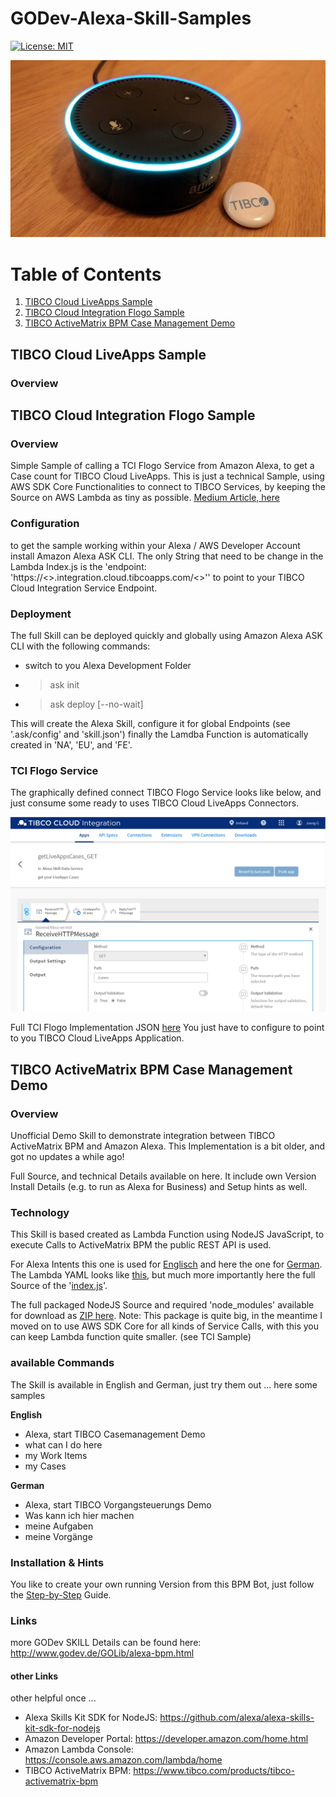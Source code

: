 # GODev-Alexa-Skill-Samples

[![License: MIT](https://img.shields.io/badge/License-MIT-yellow.svg)](https://opensource.org/licenses/MIT)

![Alexa TIBCO](images/Alexa-TIBCO.jpg?raw=true "TIBCO Amazon Alexa Bots")

# Table of Contents
1. [TIBCO Cloud LiveApps Sample](#liveapps)
2. [TIBCO Cloud Integration Flogo Sample](#tci)
3. [TIBCO ActiveMatrix BPM Case Management Demo](#amxbpm)

<a name="liveapps"></a>
## TIBCO Cloud LiveApps Sample
### Overview

<a name="tci"></a>
## TIBCO Cloud Integration Flogo Sample
### Overview
Simple Sample of calling a TCI Flogo Service from Amazon Alexa, to get a Case count for TIBCO Cloud LiveApps.
This is just a technical Sample, using AWS SDK Core Functionalities to connect to TIBCO Services, by keeping the Source on AWS Lambda as tiny as possible. [Medium Article, here](https://levelup.gitconnected.com/calling-external-rest-service-from-aws-lambda-1890a521a3f1)

### Configuration
to get the sample working within your Alexa / AWS Developer Account install Amazon Alexa ASK CLI. The only String that need to be change in the Lambda Index.js is the 'endpoint: 'https://<<your location>>.integration.cloud.tibcoapps.com/<<your TCI Service ID>>'' to point to your TIBCO Cloud Integration Service Endpoint.

### Deployment
The full Skill can be deployed quickly and globally using Amazon Alexa ASK CLI with the following commands:
- switch to you Alexa Development Folder
- >ask init
- >ask deploy [--no-wait]

This will create the Alexa Skill, configure it for global Endpoints (see '.ask/config' and 'skill.json') finally the Lamdba Function is automatically created in 'NA', 'EU', and 'FE'.

### TCI Flogo Service
The graphically defined connect TIBCO Flogo Service looks like below, and just consume some ready to uses TIBCO Cloud LiveApps Connectors.

![Alexa TIBCO Flogo LiveApps](images/basicFlogoFlow.png?raw=true "basic TIBCO Flogo flow connected to LiveApps")

Full TCI Flogo Implementation JSON [here](TCI-Flogo/flogo-json/Alexa-Skill-Data-Service.json)
You just have to configure to point to you TIBCO Cloud LiveApps Application.

<a name="amxbpm"></a>
## TIBCO ActiveMatrix BPM Case Management Demo
### Overview
Unofficial Demo Skill to demonstrate integration between TIBCO ActiveMatrix BPM and Amazon Alexa.
This Implementation is a bit older, and got no updates a while ago!

Full Source, and technical Details available on here.
It include own Version Install Details (e.g. to run as Alexa for Business) and Setup hints as well.

### Technology
This Skill is based created as Lambda Function using NodeJS JavaScript, to execute Calls to ActiveMatrix BPM the public REST API is used.

For Alexa Intents this one is used for [Englisch](bpmbot/Intents/intents_en.json) and here the one for [German](bpmbot/Intents/intents_de.json).
The Lambda YAML looks like [this](bpmbot/bpmbot.yaml), but much more importantly here the full Source of the '[index.js](bpmbot/index.js)'.

The full packaged NodeJS Source and required 'node_modules' available for download as [ZIP here](bpmbot/zip/bpmbot.zip).
Note: This package is quite big, in the meantime I moved on to use AWS SDK Core for all kinds of Service Calls, with this you can keep Lambda function quite smaller. (see TCI Sample)

### available Commands
The Skill is available in English and German, just try them out ... here some samples

<b>English</b>
- Alexa, start TIBCO Casemanagement Demo
- what can I do here
- my Work Items
- my Cases

<b>German</b>
- Alexa, start TIBCO Vorgangsteuerungs Demo
- Was kann ich hier machen
- meine Aufgaben
- meine Vorgänge

### Installation & Hints
You like to create your own running Version from this BPM Bot, just follow the [Step-by-Step](bpmbot/docs/install-guide.md) Guide.

### Links
more GODev SKILL Details can be found here: http://www.godev.de/GOLib/alexa-bpm.html

#### other Links
other helpful once ...
- Alexa Skills Kit SDK for NodeJS: https://github.com/alexa/alexa-skills-kit-sdk-for-nodejs
- Amazon Developer Portal: https://developer.amazon.com/home.html
- Amazon Lambda Console: https://console.aws.amazon.com/lambda/home
- TIBCO ActiveMatrix BPM: https://www.tibco.com/products/tibco-activematrix-bpm
